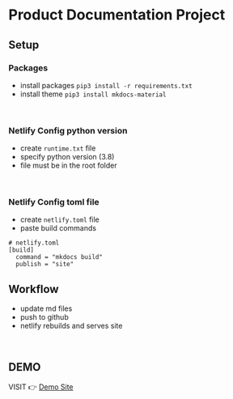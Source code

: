 # Product Documentation Project

## Setup


### Packages

- install packages `pip3 install -r requirements.txt`
- install theme `pip3 install mkdocs-material`

<br>

### Netlify Config python version

- create `runtime.txt` file
- specify python version (3.8)
- file must be in the root folder


<br>

### Netlify Config toml file

- create `netlify.toml` file
- paste build commands

```
# netlify.toml
[build]
  command = "mkdocs build"
  publish = "site"
```




## Workflow
- update md files
- push to github
- netlify rebuilds and serves site

<br>

## DEMO

VISIT 👉 <a href="product-documentation.netlify.app" target="_blank">Demo Site</a>
